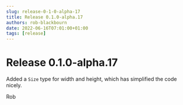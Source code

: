 ```yaml
---
slug: release-0-1-0-alpha-17
title: Release 0.1.0-alpha.17
authors: rob-blackbourn
date: 2022-06-16T07:01:00+01:00
tags: [release]
---
```


# Release 0.1.0-alpha.17

Added a `Size` type for width and height, which has simplified the code nicely.

Rob